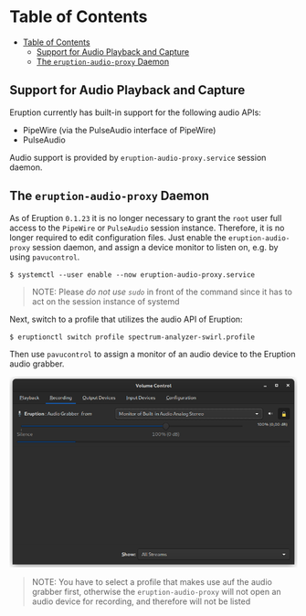 # Table of Contents

- [Table of Contents](#table-of-contents)
    - [Support for Audio Playback and Capture](#support-for-audio-playback-and-capture)
    - [The `eruption-audio-proxy` Daemon](#the-eruption-audio-proxy-daemon)

## Support for Audio Playback and Capture

Eruption currently has built-in support for the following audio APIs:

* PipeWire (via the PulseAudio interface of PipeWire)
* PulseAudio

Audio support is provided by `eruption-audio-proxy.service` session daemon.

## The `eruption-audio-proxy` Daemon

As of Eruption `0.1.23` it is no longer necessary to grant the `root` user full access to the `PipeWire` or `PulseAudio`
session instance. Therefore, it is no longer required to edit configuration files. Just enable the `eruption-audio-proxy`
session daemon, and assign a device monitor to listen on, e.g. by using `pavucontrol`.

```shell
$ systemctl --user enable --now eruption-audio-proxy.service
```
> NOTE: Please _do not use `sudo`_ in front of the command since it has to act on the session instance of systemd

Next, switch to a profile that utilizes the audio API of Eruption:
```shell
$ eruptionctl switch profile spectrum-analyzer-swirl.profile
```

Then use `pavucontrol` to assign a monitor of an audio device to the Eruption audio grabber.

![audio-grabber pavucontrol](docs/assets/screenshot-audio-grabber-pavucontrol.png)
> NOTE: You have to select a profile that makes use auf the audio grabber first, otherwise the
> `eruption-audio-proxy` will not open an audio device for recording, and therefore will not be listed
